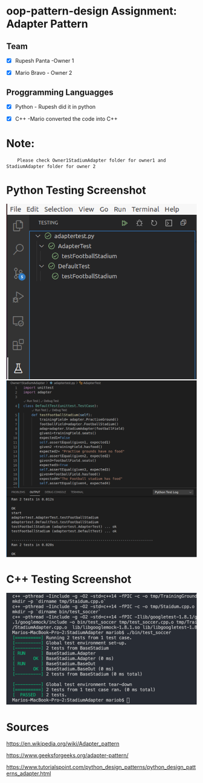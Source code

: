 # oop-pattern-design Assignment: Adapter Pattern

## Team
- [x] Rupesh Panta -Owner 1
- [x] Mario Bravo - Owner 2


## Proggramming Languagges
- [x] Python - Rupesh did it in python
- [x] C++ -Mario converted the code into C++


# Note:
```
    Please check Owner1StadiumAdapter folder for owner1 and StadiumAdapter folder for owner 2
```
# Python Testing Screenshot
![Adapterpattern1.png](1.png)
![Adapterpattern2.png](2.png)


# C++ Testing Screenshot
![Adapterpattern.png](passedTest.png)


# Sources
https://en.wikipedia.org/wiki/Adapter_pattern

https://www.geeksforgeeks.org/adapter-pattern/

https://www.tutorialspoint.com/python_design_patterns/python_design_patterns_adapter.html





